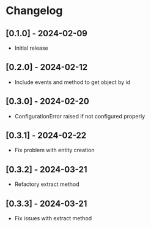 # Changelog

## [0.1.0] - 2024-02-09

- Initial release

## [0.2.0] - 2024-02-12

- Include events and method to get object by id

## [0.3.0] - 2024-02-20

- ConfigurationError raised if not configured properly

## [0.3.1] - 2024-02-22

- Fix problem with entity creation

## [0.3.2] - 2024-03-21

- Refactory extract method

## [0.3.3] - 2024-03-21

- Fix issues with extract method
